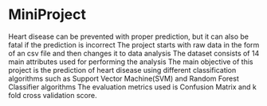 # MiniProject

Heart disease can be prevented with proper prediction, but
it can also be fatal if the prediction is incorrect The
project starts with raw data in the form of an csv file and
then changes it to data analysis The dataset consists of 14
main attributes used for performing the analysis The main
objective of this project is the prediction of heart disease
using different classification algorithms such as Support
Vector Machine(SVM) and Random Forest Classifier
algorithms The evaluation metrics used is Confusion
Matrix and k fold cross validation score.
